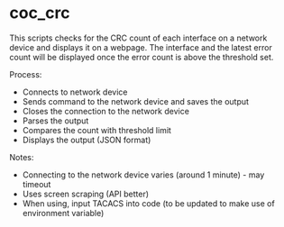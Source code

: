 # coc_crc

This scripts checks for the CRC count of each interface on a network device and displays it on a webpage. The interface and the latest error count will be displayed once the error count is above the threshold set.

Process:

- Connects to network device
- Sends command to the network device and saves the output
- Closes the connection to the network device
- Parses the output
- Compares the count with threshold limit
- Displays the output (JSON format)

Notes:

- Connecting to the network device varies (around 1 minute) - may timeout 
- Uses screen scraping (API better)
- When using, input TACACS into code (to be updated to make use of environment variable)
